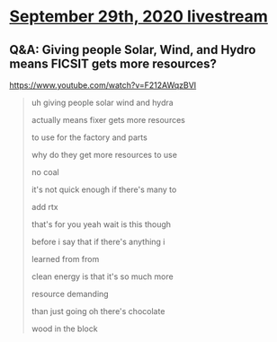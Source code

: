 # [September 29th, 2020 livestream](../2020-09-29.md)
## Q&A: Giving people Solar, Wind, and Hydro means FICSIT gets more resources?
https://www.youtube.com/watch?v=F212AWqzBVI
> uh giving people solar wind and hydra
> 
> actually means fixer gets more resources
> 
> to use for the factory and parts
> 
> why do they get more resources to use
> 
> no coal
> 
> it's not quick enough if there's many to
> 
> add rtx
> 
> that's for you yeah wait is this though
> 
> before i say that if there's anything i
> 
> learned from from
> 
> clean energy is that it's so much more
> 
> resource demanding
> 
> than just going oh there's chocolate
> 
> wood in the block
> 
